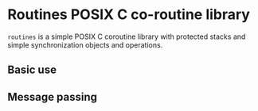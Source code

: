 Routines POSIX C co-routine library
===================================

`routines` is a simple POSIX C coroutine library with protected stacks
and simple synchronization objects and operations.

Basic use
---------

Message passing
---------------
